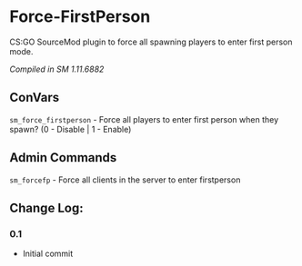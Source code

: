# Force-FirstPerson
CS:GO SourceMod plugin to force all spawning players to enter first person mode.

*Compiled in SM 1.11.6882*

## ConVars
`sm_force_firstperson` - Force all players to enter first person when they spawn? (0 - Disable | 1 - Enable)

## Admin Commands
`sm_forcefp` - Force all clients in the server to enter firstperson

## Change Log:
### 0.1
- Initial commit